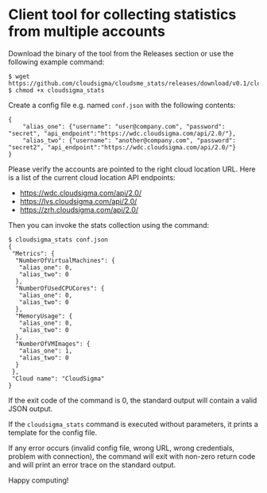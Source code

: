 # Client tool for collecting statistics from multiple accounts #

Download the binary of the tool from the Releases section or use the following example command:

    $ wget https://github.com/cloudsigma/cloudsme_stats/releases/download/v0.1/cloudsigma_stats
    $ chmod +x cloudsigma_stats

Create a config file e.g. named `conf.json` with the following contents:

    {
        "alias_one": {"username": "user@company.com", "password": "secret", "api_endpoint":"https://wdc.cloudsigma.com/api/2.0/"},
        "alias_two": {"username": "another@company.com", "password": "secret2", "api_endpoint":"https://wdc.cloudsigma.com/api/2.0/"}
    }

Please verify the accounts are pointed to the right cloud location URL. Here is a list of the current cloud location API endpoints:

 * https://wdc.cloudsigma.com/api/2.0/
 * https://lvs.cloudsigma.com/api/2.0/
 * https://zrh.cloudsigma.com/api/2.0/

Then you can invoke the stats collection using the command:

    $ cloudsigma_stats conf.json
    {
     "Metrics": {
      "NumberOfVirtualMachines": {
       "alias_one": 0,
       "alias_two": 0
      },
      "NumberOfUsedCPUCores": {
       "alias_one": 0,
       "alias_two": 0
      },
      "MemoryUsage": {
       "alias_one": 0,
       "alias_two": 0
      },
      "NumberOfVMImages": {
       "alias_one": 1,
       "alias_two": 0
      }
     },
     "Cloud name": "CloudSigma"
    }

If the exit code of the command is 0, the standard output will contain a valid JSON output.

If the `cloudsigma_stats` command is executed without parameters, it prints a template for the config file.

If any error occurs (invalid config file, wrong URL, wrong credentials, problem with connection), the command
will exit with non-zero return code and will print an error trace on the standard output.

Happy computing!
